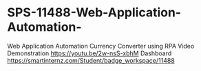 # SPS-11488-Web-Application-Automation-
Web Application Automation 
Currency Converter using RPA Video Demonstration
https://youtu.be/2w-nsS-xbhM
Dashboard
https://smartinternz.com/Student/badge_workspace/11488
